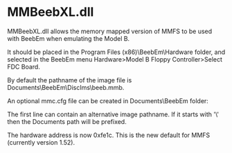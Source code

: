 # MMBeebXL.dll
MMBeebXL.dll allows the memory mapped version of MMFS to be used with BeebEm when emulating the Model B.

It should be placed in the Program Files (x86)\BeebEm\Hardware folder, and selected in the BeebEm menu Hardware>Model B Floppy Controller>Select FDC Board.

By default the pathname of the image file is Documents\BeebEm\DiscIms\beeb.mmb.

An optional mmc.cfg file can be created in Documents\BeebEm folder:

The first line can contain an alternative image pathname.  If it starts with '\\' then the Documents path will be prefixed.

The hardware address is now 0xfe1c.  This is the new default for MMFS (currently version 1.52).
